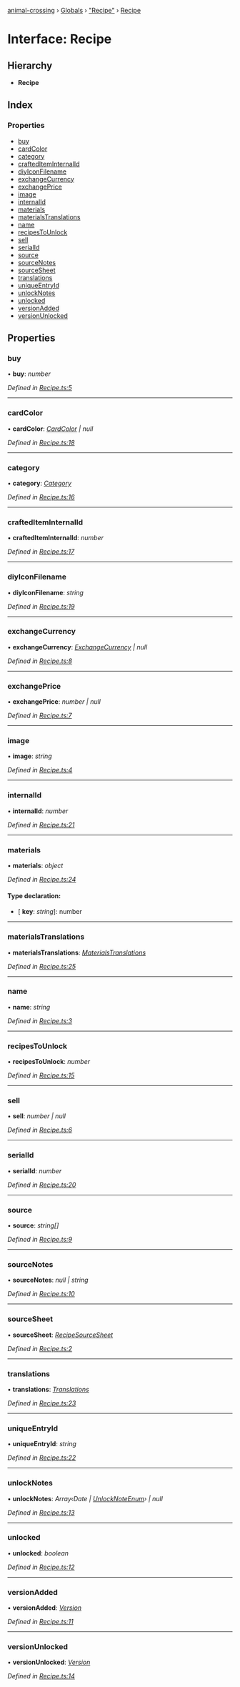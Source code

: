[animal-crossing](../README.md) › [Globals](../globals.md) › ["Recipe"](../modules/_recipe_.md) › [Recipe](_recipe_.recipe.md)

# Interface: Recipe

## Hierarchy

* **Recipe**

## Index

### Properties

* [buy](_recipe_.recipe.md#buy)
* [cardColor](_recipe_.recipe.md#cardcolor)
* [category](_recipe_.recipe.md#category)
* [craftedItemInternalId](_recipe_.recipe.md#craftediteminternalid)
* [diyIconFilename](_recipe_.recipe.md#diyiconfilename)
* [exchangeCurrency](_recipe_.recipe.md#exchangecurrency)
* [exchangePrice](_recipe_.recipe.md#exchangeprice)
* [image](_recipe_.recipe.md#image)
* [internalId](_recipe_.recipe.md#internalid)
* [materials](_recipe_.recipe.md#materials)
* [materialsTranslations](_recipe_.recipe.md#materialstranslations)
* [name](_recipe_.recipe.md#name)
* [recipesToUnlock](_recipe_.recipe.md#recipestounlock)
* [sell](_recipe_.recipe.md#sell)
* [serialId](_recipe_.recipe.md#serialid)
* [source](_recipe_.recipe.md#source)
* [sourceNotes](_recipe_.recipe.md#sourcenotes)
* [sourceSheet](_recipe_.recipe.md#sourcesheet)
* [translations](_recipe_.recipe.md#translations)
* [uniqueEntryId](_recipe_.recipe.md#uniqueentryid)
* [unlockNotes](_recipe_.recipe.md#unlocknotes)
* [unlocked](_recipe_.recipe.md#unlocked)
* [versionAdded](_recipe_.recipe.md#versionadded)
* [versionUnlocked](_recipe_.recipe.md#versionunlocked)

## Properties

###  buy

• **buy**: *number*

*Defined in [Recipe.ts:5](https://github.com/Norviah/animal-crossing/blob/682361d/module/types/Recipe.ts#L5)*

___

###  cardColor

• **cardColor**: *[CardColor](../enums/_recipe_.cardcolor.md) | null*

*Defined in [Recipe.ts:18](https://github.com/Norviah/animal-crossing/blob/682361d/module/types/Recipe.ts#L18)*

___

###  category

• **category**: *[Category](../enums/_recipe_.category.md)*

*Defined in [Recipe.ts:16](https://github.com/Norviah/animal-crossing/blob/682361d/module/types/Recipe.ts#L16)*

___

###  craftedItemInternalId

• **craftedItemInternalId**: *number*

*Defined in [Recipe.ts:17](https://github.com/Norviah/animal-crossing/blob/682361d/module/types/Recipe.ts#L17)*

___

###  diyIconFilename

• **diyIconFilename**: *string*

*Defined in [Recipe.ts:19](https://github.com/Norviah/animal-crossing/blob/682361d/module/types/Recipe.ts#L19)*

___

###  exchangeCurrency

• **exchangeCurrency**: *[ExchangeCurrency](../enums/_recipe_.exchangecurrency.md) | null*

*Defined in [Recipe.ts:8](https://github.com/Norviah/animal-crossing/blob/682361d/module/types/Recipe.ts#L8)*

___

###  exchangePrice

• **exchangePrice**: *number | null*

*Defined in [Recipe.ts:7](https://github.com/Norviah/animal-crossing/blob/682361d/module/types/Recipe.ts#L7)*

___

###  image

• **image**: *string*

*Defined in [Recipe.ts:4](https://github.com/Norviah/animal-crossing/blob/682361d/module/types/Recipe.ts#L4)*

___

###  internalId

• **internalId**: *number*

*Defined in [Recipe.ts:21](https://github.com/Norviah/animal-crossing/blob/682361d/module/types/Recipe.ts#L21)*

___

###  materials

• **materials**: *object*

*Defined in [Recipe.ts:24](https://github.com/Norviah/animal-crossing/blob/682361d/module/types/Recipe.ts#L24)*

#### Type declaration:

* \[ **key**: *string*\]: number

___

###  materialsTranslations

• **materialsTranslations**: *[MaterialsTranslations](_recipe_.materialstranslations.md)*

*Defined in [Recipe.ts:25](https://github.com/Norviah/animal-crossing/blob/682361d/module/types/Recipe.ts#L25)*

___

###  name

• **name**: *string*

*Defined in [Recipe.ts:3](https://github.com/Norviah/animal-crossing/blob/682361d/module/types/Recipe.ts#L3)*

___

###  recipesToUnlock

• **recipesToUnlock**: *number*

*Defined in [Recipe.ts:15](https://github.com/Norviah/animal-crossing/blob/682361d/module/types/Recipe.ts#L15)*

___

###  sell

• **sell**: *number | null*

*Defined in [Recipe.ts:6](https://github.com/Norviah/animal-crossing/blob/682361d/module/types/Recipe.ts#L6)*

___

###  serialId

• **serialId**: *number*

*Defined in [Recipe.ts:20](https://github.com/Norviah/animal-crossing/blob/682361d/module/types/Recipe.ts#L20)*

___

###  source

• **source**: *string[]*

*Defined in [Recipe.ts:9](https://github.com/Norviah/animal-crossing/blob/682361d/module/types/Recipe.ts#L9)*

___

###  sourceNotes

• **sourceNotes**: *null | string*

*Defined in [Recipe.ts:10](https://github.com/Norviah/animal-crossing/blob/682361d/module/types/Recipe.ts#L10)*

___

###  sourceSheet

• **sourceSheet**: *[RecipeSourceSheet](../enums/_recipe_.recipesourcesheet.md)*

*Defined in [Recipe.ts:2](https://github.com/Norviah/animal-crossing/blob/682361d/module/types/Recipe.ts#L2)*

___

###  translations

• **translations**: *[Translations](_recipe_.translations.md)*

*Defined in [Recipe.ts:23](https://github.com/Norviah/animal-crossing/blob/682361d/module/types/Recipe.ts#L23)*

___

###  uniqueEntryId

• **uniqueEntryId**: *string*

*Defined in [Recipe.ts:22](https://github.com/Norviah/animal-crossing/blob/682361d/module/types/Recipe.ts#L22)*

___

###  unlockNotes

• **unlockNotes**: *Array‹Date | [UnlockNoteEnum](../enums/_recipe_.unlocknoteenum.md)› | null*

*Defined in [Recipe.ts:13](https://github.com/Norviah/animal-crossing/blob/682361d/module/types/Recipe.ts#L13)*

___

###  unlocked

• **unlocked**: *boolean*

*Defined in [Recipe.ts:12](https://github.com/Norviah/animal-crossing/blob/682361d/module/types/Recipe.ts#L12)*

___

###  versionAdded

• **versionAdded**: *[Version](../enums/_recipe_.version.md)*

*Defined in [Recipe.ts:11](https://github.com/Norviah/animal-crossing/blob/682361d/module/types/Recipe.ts#L11)*

___

###  versionUnlocked

• **versionUnlocked**: *[Version](../enums/_recipe_.version.md)*

*Defined in [Recipe.ts:14](https://github.com/Norviah/animal-crossing/blob/682361d/module/types/Recipe.ts#L14)*

